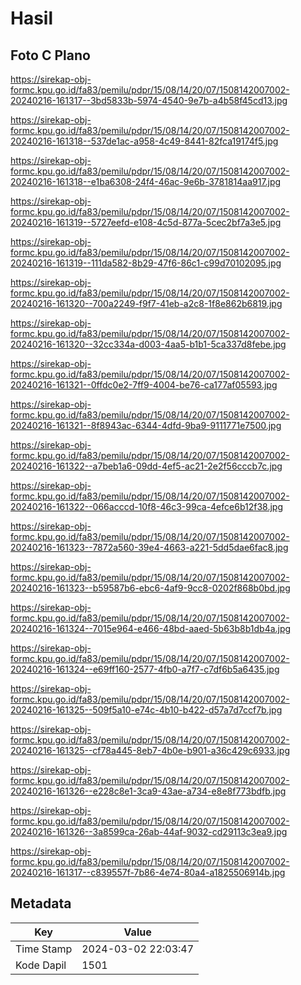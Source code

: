 # Hasil

## Foto C Plano

https://sirekap-obj-formc.kpu.go.id/fa83/pemilu/pdpr/15/08/14/20/07/1508142007002-20240216-161317--3bd5833b-5974-4540-9e7b-a4b58f45cd13.jpg

https://sirekap-obj-formc.kpu.go.id/fa83/pemilu/pdpr/15/08/14/20/07/1508142007002-20240216-161318--537de1ac-a958-4c49-8441-82fca19174f5.jpg

https://sirekap-obj-formc.kpu.go.id/fa83/pemilu/pdpr/15/08/14/20/07/1508142007002-20240216-161318--e1ba6308-24f4-46ac-9e6b-3781814aa917.jpg

https://sirekap-obj-formc.kpu.go.id/fa83/pemilu/pdpr/15/08/14/20/07/1508142007002-20240216-161319--5727eefd-e108-4c5d-877a-5cec2bf7a3e5.jpg

https://sirekap-obj-formc.kpu.go.id/fa83/pemilu/pdpr/15/08/14/20/07/1508142007002-20240216-161319--111da582-8b29-47f6-86c1-c99d70102095.jpg

https://sirekap-obj-formc.kpu.go.id/fa83/pemilu/pdpr/15/08/14/20/07/1508142007002-20240216-161320--700a2249-f9f7-41eb-a2c8-1f8e862b6819.jpg

https://sirekap-obj-formc.kpu.go.id/fa83/pemilu/pdpr/15/08/14/20/07/1508142007002-20240216-161320--32cc334a-d003-4aa5-b1b1-5ca337d8febe.jpg

https://sirekap-obj-formc.kpu.go.id/fa83/pemilu/pdpr/15/08/14/20/07/1508142007002-20240216-161321--0ffdc0e2-7ff9-4004-be76-ca177af05593.jpg

https://sirekap-obj-formc.kpu.go.id/fa83/pemilu/pdpr/15/08/14/20/07/1508142007002-20240216-161321--8f8943ac-6344-4dfd-9ba9-9111771e7500.jpg

https://sirekap-obj-formc.kpu.go.id/fa83/pemilu/pdpr/15/08/14/20/07/1508142007002-20240216-161322--a7beb1a6-09dd-4ef5-ac21-2e2f56cccb7c.jpg

https://sirekap-obj-formc.kpu.go.id/fa83/pemilu/pdpr/15/08/14/20/07/1508142007002-20240216-161322--066acccd-10f8-46c3-99ca-4efce6b12f38.jpg

https://sirekap-obj-formc.kpu.go.id/fa83/pemilu/pdpr/15/08/14/20/07/1508142007002-20240216-161323--7872a560-39e4-4663-a221-5dd5dae6fac8.jpg

https://sirekap-obj-formc.kpu.go.id/fa83/pemilu/pdpr/15/08/14/20/07/1508142007002-20240216-161323--b59587b6-ebc6-4af9-9cc8-0202f868b0bd.jpg

https://sirekap-obj-formc.kpu.go.id/fa83/pemilu/pdpr/15/08/14/20/07/1508142007002-20240216-161324--7015e964-e466-48bd-aaed-5b63b8b1db4a.jpg

https://sirekap-obj-formc.kpu.go.id/fa83/pemilu/pdpr/15/08/14/20/07/1508142007002-20240216-161324--e69ff160-2577-4fb0-a7f7-c7df6b5a6435.jpg

https://sirekap-obj-formc.kpu.go.id/fa83/pemilu/pdpr/15/08/14/20/07/1508142007002-20240216-161325--509f5a10-e74c-4b10-b422-d57a7d7ccf7b.jpg

https://sirekap-obj-formc.kpu.go.id/fa83/pemilu/pdpr/15/08/14/20/07/1508142007002-20240216-161325--cf78a445-8eb7-4b0e-b901-a36c429c6933.jpg

https://sirekap-obj-formc.kpu.go.id/fa83/pemilu/pdpr/15/08/14/20/07/1508142007002-20240216-161326--e228c8e1-3ca9-43ae-a734-e8e8f773bdfb.jpg

https://sirekap-obj-formc.kpu.go.id/fa83/pemilu/pdpr/15/08/14/20/07/1508142007002-20240216-161326--3a8599ca-26ab-44af-9032-cd29113c3ea9.jpg

https://sirekap-obj-formc.kpu.go.id/fa83/pemilu/pdpr/15/08/14/20/07/1508142007002-20240216-161317--c839557f-7b86-4e74-80a4-a1825506914b.jpg


## Metadata

| Key        | Value               |
| ---------- | ------------------- |
| Time Stamp | 2024-03-02 22:03:47 |
| Kode Dapil | 1501                |



